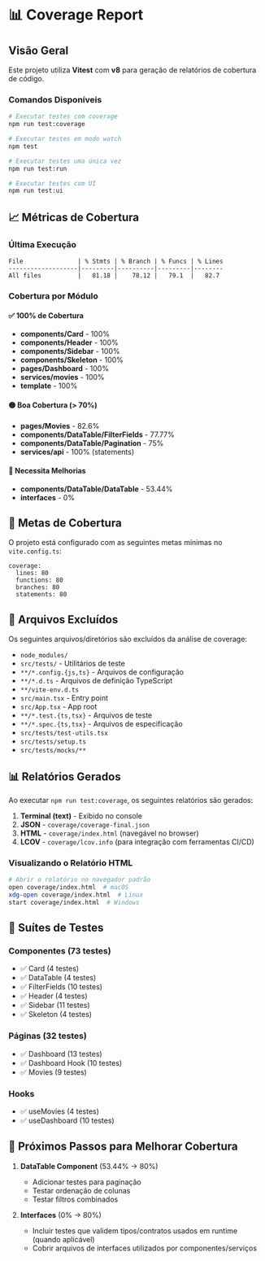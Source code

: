 # 📊 Coverage Report

## Visão Geral

Este projeto utiliza **Vitest** com **v8** para geração de relatórios de cobertura de código.

### Comandos Disponíveis

```bash
# Executar testes com coverage
npm run test:coverage

# Executar testes em modo watch
npm test

# Executar testes uma única vez
npm run test:run

# Executar testes com UI
npm run test:ui
```

## 📈 Métricas de Cobertura

### Última Execução

```
File               | % Stmts | % Branch | % Funcs | % Lines
-------------------|---------|----------|---------|--------
All files          |   81.18 |    78.12 |   79.1  |   82.7
```

### Cobertura por Módulo

#### ✅ 100% de Cobertura
- **components/Card** - 100%
- **components/Header** - 100%
- **components/Sidebar** - 100%
- **components/Skeleton** - 100%
- **pages/Dashboard** - 100%
- **services/movies** - 100%
- **template** - 100%

#### 🟡 Boa Cobertura (> 70%)
- **pages/Movies** - 82.6%
- **components/DataTable/FilterFields** - 77.77%
- **components/DataTable/Pagination** - 75%
- **services/api** - 100% (statements)

#### 🔴 Necessita Melhorias
- **components/DataTable/DataTable** - 53.44%
- **interfaces** - 0%

## 🎯 Metas de Cobertura

O projeto está configurado com as seguintes metas mínimas no `vite.config.ts`:

```text
coverage:
  lines: 80
  functions: 80
  branches: 80
  statements: 80
```

## 📁 Arquivos Excluídos

Os seguintes arquivos/diretórios são excluídos da análise de coverage:

- `node_modules/`
- `src/tests/` - Utilitários de teste
- `**/*.config.{js,ts}` - Arquivos de configuração
- `**/*.d.ts` - Arquivos de definição TypeScript
- `**/vite-env.d.ts`
- `src/main.tsx` - Entry point
- `src/App.tsx` - App root
- `**/*.test.{ts,tsx}` - Arquivos de teste
- `**/*.spec.{ts,tsx}` - Arquivos de especificação
- `src/tests/test-utils.tsx`
- `src/tests/setup.ts`
- `src/tests/mocks/**`

## 📊 Relatórios Gerados

Ao executar `npm run test:coverage`, os seguintes relatórios são gerados:

1. **Terminal (text)** - Exibido no console
2. **JSON** - `coverage/coverage-final.json`
3. **HTML** - `coverage/index.html` (navegável no browser)
4. **LCOV** - `coverage/lcov.info` (para integração com ferramentas CI/CD)

### Visualizando o Relatório HTML

```bash
# Abrir o relatório no navegador padrão
open coverage/index.html  # macOS
xdg-open coverage/index.html  # Linux
start coverage/index.html  # Windows
```

## 🧪 Suítes de Testes

### Componentes (73 testes)
- ✅ Card (4 testes)
- ✅ DataTable (4 testes)
- ✅ FilterFields (10 testes)
- ✅ Header (4 testes)
- ✅ Sidebar (11 testes)
- ✅ Skeleton (4 testes)

### Páginas (32 testes)
- ✅ Dashboard (13 testes)
- ✅ Dashboard Hook (10 testes)
- ✅ Movies (9 testes)

### Hooks
- ✅ useMovies (4 testes)
- ✅ useDashboard (10 testes)

## 🚀 Próximos Passos para Melhorar Cobertura

1. **DataTable Component** (53.44% → 80%)
   - Adicionar testes para paginação
   - Testar ordenação de colunas
   - Testar filtros combinados

2. **Interfaces** (0% → 80%)
   - Incluir testes que validem tipos/contratos usados em runtime (quando aplicável)
   - Cobrir arquivos de interfaces utilizados por componentes/serviços
